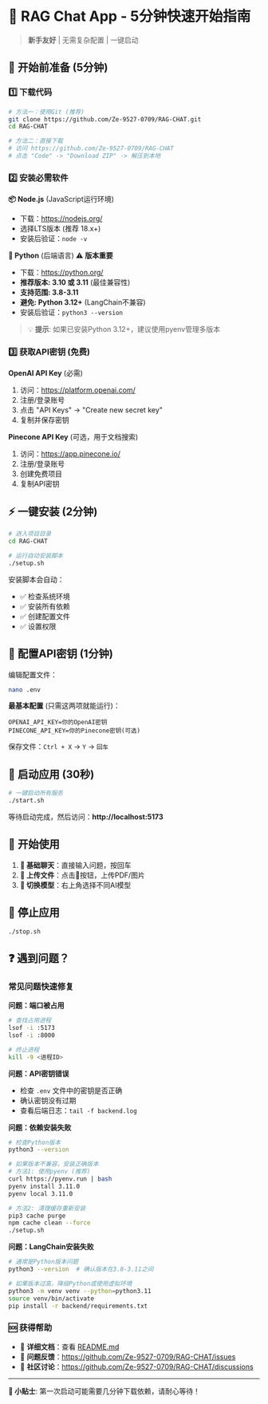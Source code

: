 # 🚀 RAG Chat App - 5分钟快速开始指南

> **新手友好** | 无需复杂配置 | 一键启动

## 🎯 开始前准备 (5分钟)

### 1️⃣ 下载代码
```bash
# 方法一：使用Git (推荐)
git clone https://github.com/Ze-9527-0709/RAG-CHAT.git
cd RAG-CHAT

# 方法二：直接下载
# 访问 https://github.com/Ze-9527-0709/RAG-CHAT
# 点击 "Code" -> "Download ZIP" -> 解压到本地
```

### 2️⃣ 安装必需软件

**📦 Node.js** (JavaScript运行环境)
- 下载：https://nodejs.org/
- 选择LTS版本 (推荐 18.x+)
- 安装后验证：`node -v`

**🐍 Python** (后端语言) ⚠️ **版本重要**
- 下载：https://python.org/
- **推荐版本: 3.10 或 3.11** (最佳兼容性)
- **支持范围: 3.8-3.11** 
- **避免: Python 3.12+** (LangChain不兼容)
- 安装后验证：`python3 --version`

> 💡 **提示**: 如果已安装Python 3.12+，建议使用pyenv管理多版本

### 3️⃣ 获取API密钥 (免费)

**OpenAI API Key** (必需)
1. 访问：https://platform.openai.com/
2. 注册/登录账号
3. 点击 "API Keys" -> "Create new secret key"
4. 复制并保存密钥

**Pinecone API Key** (可选，用于文档搜索)
1. 访问：https://app.pinecone.io/
2. 注册/登录账号
3. 创建免费项目
4. 复制API密钥

## ⚡ 一键安装 (2分钟)

```bash
# 进入项目目录
cd RAG-CHAT

# 运行自动安装脚本
./setup.sh
```

安装脚本会自动：
- ✅ 检查系统环境
- ✅ 安装所有依赖
- ✅ 创建配置文件
- ✅ 设置权限

## 🔧 配置API密钥 (1分钟)

编辑配置文件：
```bash
nano .env
```

**最基本配置** (只需这两项就能运行)：
```env
OPENAI_API_KEY=你的OpenAI密钥
PINECONE_API_KEY=你的Pinecone密钥(可选)
```

保存文件：`Ctrl + X` → `Y` → `回车`

## 🚀 启动应用 (30秒)

```bash
# 一键启动所有服务
./start.sh
```

等待启动完成，然后访问：**http://localhost:5173**

## 🎉 开始使用

1. **💬 基础聊天**：直接输入问题，按回车
2. **📁 上传文件**：点击📎按钮，上传PDF/图片
3. **🤖 切换模型**：右上角选择不同AI模型

## 🛑 停止应用

```bash
./stop.sh
```

## ❓ 遇到问题？

### 常见问题快速修复

**问题：端口被占用**
```bash
# 查找占用进程
lsof -i :5173
lsof -i :8000

# 终止进程
kill -9 <进程ID>
```

**问题：API密钥错误**
- 检查 `.env` 文件中的密钥是否正确
- 确认密钥没有过期
- 查看后端日志：`tail -f backend.log`

**问题：依赖安装失败**
```bash
# 检查Python版本
python3 --version

# 如果版本不兼容，安装正确版本
# 方法1: 使用pyenv (推荐)
curl https://pyenv.run | bash
pyenv install 3.11.0
pyenv local 3.11.0

# 方法2: 清理缓存重新安装
pip3 cache purge
npm cache clean --force
./setup.sh
```

**问题：LangChain安装失败**
```bash
# 通常是Python版本问题
python3 --version  # 确认版本在3.8-3.11之间

# 如果版本过高，降级Python或使用虚拟环境
python3 -m venv venv --python=python3.11
source venv/bin/activate
pip install -r backend/requirements.txt
```

### 🆘 获得帮助

- 📖 **详细文档**：查看 [README.md](README.md)
- 🐛 **问题反馈**：https://github.com/Ze-9527-0709/RAG-CHAT/issues
- 💬 **社区讨论**：https://github.com/Ze-9527-0709/RAG-CHAT/discussions

---

**🌟 小贴士**: 第一次启动可能需要几分钟下载依赖，请耐心等待！